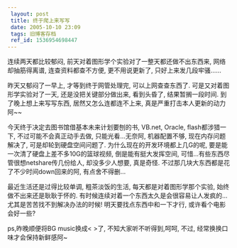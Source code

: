 ```yaml
---
 layout: post
 title: 终于爬上来写写
 date: 2005-10-10 23:09
 tags: 旧博客存档
 ref_id: 1536954698447
---
```

连续两天都比较郁闷, 前天对着图形学个实验对了一整天都还做不出东西来, 网络却抽筋得离谱, 连查资料都查不方便, 更不用说更新了,
只好上来发几段牢骚......



昨天又郁闷了一早上, 才等到终于网管处理完, 可以上网查查东西了. 可是又对着图形学实验对了一天, 还是没把关键部分做出来, 看到头昏了,
结果暂搁一段时间. 到了晚上想上来写写东西, 居然又怎么连都连不上来, 真是严重打击本人更新的动力阿~~



今天终于决定去图书馆借基本未来计划要刨的书, VB.net, Oracle, flash都涉猎一下, 不过可能不会真正动手去做, 只能光看...无奈阿,
机器配置不够, 现在内存问题解决了, 可是却轮到硬盘空间问题了. 为什么现在的开发环境都上几G的呢, 要是能一次清了硬盘上差不多10G的篮球视频,
倒是能有挺大发挥空间, 可惜...有些东西尽管很想netshare传几份给人, 却没多少人想要, 真是奇怪.
不过那几块大东西都是花了不少时间down回来的阿, 有点舍不得删...



最近生活还是过得比较单调, 粗茶淡饭的生活, 每天都是对着图形学那个实验, 始终做不出来还是耿耿于怀的.
有时候连续对着一个东西太久是会很容易让人发疯的...尤其是苦苦找不到解决办法的时候! 明天要找点东西中和一下才行, 或许看个电影会好一些?



 ps,昨晚顺便将BG music换成< >了, 不知大家听不听得到,呵呵, 不过, 经常换换口味才会保持新鲜感阿~

